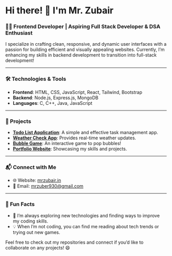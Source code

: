 # Hi there! 👋 I'm Mr. Zubair

### 👨‍💻 Frontend Developer | Aspiring Full Stack Developer & DSA Enthusiast

I specialize in crafting clean, responsive, and dynamic user interfaces with a passion for building efficient and visually appealing websites. Currently, I’m enhancing my skills in backend development to transition into full-stack development!

---

### 🛠️ Technologies & Tools
- **Frontend**: HTML, CSS, JavaScript, React, Tailwind, Bootstrap
- **Backend**: Node.js, Express.js, MongoDB
- **Languages**: C, C++, Java, JavaScript

---

### 🌟 Projects
- **[Todo List Application](https://github.com/mrzubairdotin/vanilla-html-css-javascript-projects/tree/main/Todo%20List%20Application)**: A simple and effective task management app.
- **[Weather Check App](https://github.com/username/weather-app)**: Provides real-time weather updates.
- **[Bubble Game](https://github.com/username/bubble-game)**: An interactive game to pop bubbles!
- **[Portfolio Website](https://github.com/username/portfolio)**: Showcasing my skills and projects.

---

### 📬 Connect with Me
- 🌐 Website: [mrzubair.in](http://mrzubair.in)
- 📧 Email: [mrzuber930@gmail.com](mailto:mrzuber930@gmail.com)

---

### 🌱 Fun Facts
- 🚀 I’m always exploring new technologies and finding ways to improve my coding skills.
- 💡 When I’m not coding, you can find me reading about tech trends or trying out new games.

Feel free to check out my repositories and connect if you’d like to collaborate on any projects! 😄
